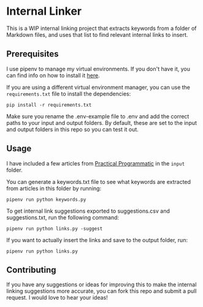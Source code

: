 # Internal Linker

This is a WIP internal linking project that extracts keywords from a folder of Markdown files, and uses that list to find relevant internal links to insert.

## Prerequisites

I use pipenv to manage my virtual environments. If you don't have it, you can find info on how to install it [here](https://pipenv.pypa.io/en/latest/installation/).

If you are using a different virtual environment manager, you can use the `requirements.txt` file to install the dependencies:

```
pip install -r requirements.txt
```

Make sure you rename the .env-example file to .env and add the correct paths to your input and output folders. By default, these are set to the input and output folders in this repo so you can test it out.

## Usage

I have included a few articles from [Practical Programmatic](https://practicalprogrammatic.com) in the `input` folder.

You can generate a keywords.txt file to see what keywords are extracted from articles in this folder by running:

```
pipenv run python keywords.py
```

To get internal link suggestions exported to suggestions.csv and suggestions.txt, run the following command:

```
pipenv run python links.py -suggest
```

If you want to actually insert the links and save to the output folder, run:

```
pipenv run python links.py
```

## Contributing

If you have any suggestions or ideas for improving this to make the internal linking suggestions more accurate, you can fork this repo and submit a pull request. I would love to hear your ideas!